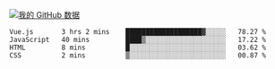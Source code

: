 [![我的 GitHub 数据](https://github-readme-stats.vercel.app/api?username=unbrain&?theme=dark)]()

<!--START_SECTION:waka-->
```text
Vue.js       3 hrs 2 mins    ███████████████████▓░░░░░   78.27 % 
JavaScript   40 mins         ████▒░░░░░░░░░░░░░░░░░░░░   17.22 % 
HTML         8 mins          █░░░░░░░░░░░░░░░░░░░░░░░░   03.62 % 
CSS          2 mins          ▒░░░░░░░░░░░░░░░░░░░░░░░░   00.87 % 
```
<!--END_SECTION:waka-->
